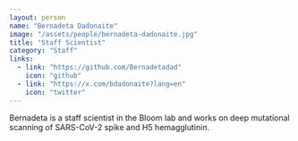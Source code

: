 ```yaml
---
layout: person
name: "Bernadeta Dadonaite"
image: "/assets/people/bernadeta-dadonaite.jpg"
title: "Staff Scientist"
category: "Staff"
links:
  - link: "https://github.com/Bernadetadad"
    icon: "github"
  - link: "https://x.com/bdadonaite?lang=en"
    icon: "twitter"
---
```


Bernadeta is a staff scientist in the Bloom lab and works on deep mutational scanning of SARS-CoV-2 spike and H5 hemagglutinin.
